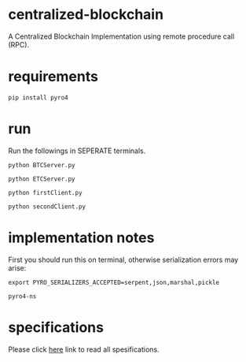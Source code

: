 # centralized-blockchain
A Centralized Blockchain Implementation using remote procedure call (RPC).

# requirements

    pip install pyro4

# run 

Run the followings in SEPERATE terminals.

    python BTCServer.py

    python ETCServer.py

    python firstClient.py

    python secondClient.py

# implementation notes

First you should run this on terminal, otherwise serialization errors may arise:

    export PYRO_SERIALIZERS_ACCEPTED=serpent,json,marshal,pickle

    pyro4-ns

# specifications

Please click [here](https://github.com/alaattinyilmaz/centralized-blockchain/blob/main/centralized-blockchain-specs.pdf) link to read all spesifications.
